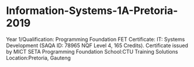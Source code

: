 # Information-Systems-1A-Pretoria-2019
Year 1/Qualification: Programming Foundation FET Certificate: IT: Systems Development (SAQA ID: 78965 NQF Level 4, 165 Credits). Certificate issued by MICT SETA Programming Foundation School:CTU Training Solutions Location:Pretoria, Gauteng
